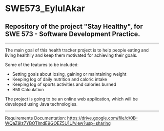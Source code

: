 # SWE573_EylulAkar
## Repository of the project "Stay Healthy", for SWE 573 - Software Development Practice.

--------------------------------------------------------------------------------------
The main goal of this health tracker project is to help people eating and living healthily and keep them motivated for achieving their goals.

Some of the features to be included: 

- Setting goals about losing, gaining or maintaining weight
- Keeping log of daily nutrition and caloric intake
- Keeping log of sports activities and calories burned 
- BMI Calculation

The project is going to be an online web application, which will be developed using Java technologies.

--------------------------------------------------------------------------------------

Requirements Documentation:
https://drive.google.com/file/d/0B-WQaZ9lz7YBOTlmdE9GOEZ5U1U/view?usp=sharing
